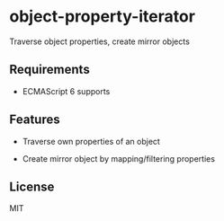 
# object-property-iterator
Traverse object properties, create mirror objects

## Requirements

 * ECMAScript 6 supports

## Features

 * Traverse own properties of an object

 * Create mirror object by mapping/filtering properties

## License

MIT
